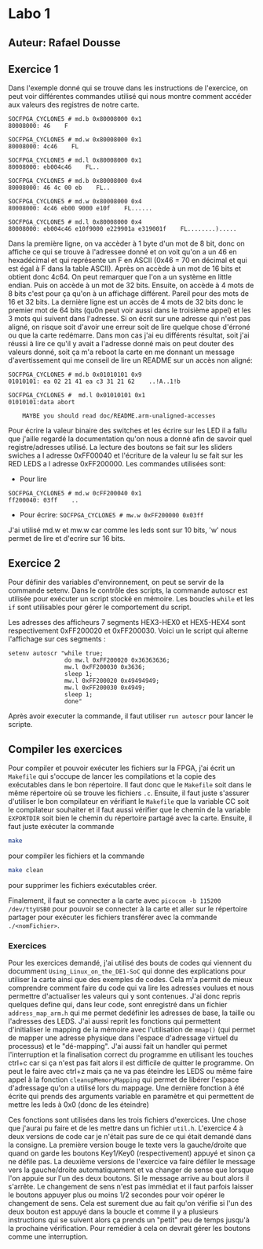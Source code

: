 # Labo 1

## Auteur: Rafael Dousse

## Exercice 1


Dans l'exemple donné qui se trouve dans les instructions de l'exercice, on peut voir différentes commandes utilisé qui nous montre comment accéder aux valeurs des registres de notre carte. 

```
SOCFPGA_CYCLONE5 # md.b 0x80008000 0x1
80008000: 46    F

SOCFPGA_CYCLONE5 # md.w 0x80008000 0x1
80008000: 4c46    FL

SOCFPGA_CYCLONE5 # md.l 0x80008000 0x1
80008000: eb004c46    FL..

SOCFPGA_CYCLONE5 # md.b 0x80008000 0x4
80008000: 46 4c 00 eb    FL..

SOCFPGA_CYCLONE5 # md.w 0x80008000 0x4
80008000: 4c46 eb00 9000 e10f    FL......

SOCFPGA_CYCLONE5 # md.l 0x80008000 0x4
80008000: eb004c46 e10f9000 e229901a e319001f    FL........).....
```
Dans la première ligne, on va accèder à 1 byte d'un mot de 8 bit, donc on affiche ce qui se trouve à l'adressee donné et on voit qu'on a un 46 en hexadécimal et qui représente un F en ASCII (0x46 = 70 en décimal et qui est égal à F dans la table ASCII). Après on accède à un mot de 16 bits et obtient donc 4c64. On peut remarquer que l'on a un système en little endian. Puis on accède à un mot de 32 bits.
Ensuite, on accède à 4 mots de 8 bits c'est pour ça qu'on à un affichage différent. Pareil pour des mots de 16 et 32 bits. La dernière ligne est un accès de 4 mots de 32 bits donc le premier mot de 64 bits (qu0n peut voir aussi dans le troisième appel) et les 3 mots qui suivent dans l'adresse.
Si on écrit sur une adresse qui n'est pas aligné, on risque soit d'avoir une erreur soit de lire quelque chose d'érroné ou que la carte redémarre. Dans mon cas j'ai eu différents résultat, soit j'ai réussi à lire ce qu'il y avait a l'adresse donné mais on peut douter des valeurs donné, soit ça m'a reboot la carte en me donnant un message d'avertissement qui me conseil de lire un README sur un accès non aligné:
```
SOCFPGA_CYCLONE5 # md.b 0x01010101 0x9
01010101: ea 02 21 41 ea c3 31 21 62    ..!A..1!b

SOCFPGA_CYCLONE5 #  md.l 0x01010101 0x1
01010101:data abort

    MAYBE you should read doc/README.arm-unaligned-accesses
```

Pour écrire la valeur binaire des switches et les écrire sur les LED il a fallu que j'aille regardé la documentation qu'on nous a donné afin de savoir quel registre/adresses utilisé. La lecture des boutons se fait sur les sliders swiches a l adresse 0xFF00040 et l'écriture de la valeur lu se fait sur les RED LEDS a l adresse 0xFF200000.
Les commandes utilisées sont:
- Pour lire 
```
SOCFPGA_CYCLONE5 # md.w 0cFF200040 0x1
ff200040: 03ff    ..
```
- Pour écrire:
`SOCFPGA_CYCLONE5 # mw.w 0xFF200000 0x03ff`

J'ai utilisé md.w et mw.w car comme les leds sont sur 10 bits, 'w' nous permet de lire et d'ecrire sur 16 bits.

## Exercice 2

Pour définir des variables d'environnement, on peut se servir de la commande setenv. Dans le contrôle des scripts, la commande autoscr est utilisée pour exécuter un script stocké en mémoire. Les boucles `while` et les `if` sont utilisables pour gérer le comportement du script.

Les adresses des afficheurs 7 segments HEX3-HEX0 et HEX5-HEX4 sont respectivement 0xFF200020 et 0xFF200030. Voici un le script qui alterne l'affichage sur ces segments :
```
setenv autoscr "while true; 
                do mw.l 0xFF200020 0x36363636;
                mw.l 0xFF200030 0x3636; 
                sleep 1;  
                mw.l 0xFF200020 0x49494949;
                mw.l 0xFF200030 0x4949;
                sleep 1;
                done"
```

Après avoir executer la commande, il faut utiliser 
`run autoscr` pour lancer le scripte.

## Compiler les exercices

Pour compiler et pouvoir exécuter les fichiers sur la FPGA, j'ai écrit un `Makefile` qui s'occupe de lancer les compilations et la copie des exécutables dans le bon répertoire. Il faut donc que le `Makefile` soit dans le même répertoire où se trouve les fichiers `.c`. Ensuite, il faut juste s'assurer d'utiliser le bon compilateur en vérifiant le `Makefile` que la variable CC soit le compilateur souhaiter et il faut aussi vérifier que le chemin de la variable `EXPORTDIR` soit bien le chemin du répertoire partagé avec la carte.
Ensuite, il faut juste exécuter la commande 
```bash
make
``` 
pour compiler les fichiers et la commande 
```bash
make clean
```
pour supprimer les fichiers exécutables créer.

Finalement, il faut se connecter a la carte avec `picocom -b 115200 /dev/ttyUSB0` pour pouvoir se connecter à la carte et aller sur le répertoire partager pour exécuter les fichiers transférer avec la commande `./<nomFichier>`.

### Exercices 

Pour les exercices demandé, j'ai utilisé des bouts de codes qui viennent du documment `Using_Linux_on_the_DE1-SoC` qui donne des explications pour utiliser la carte ainsi que des exemples de codes. Cela m'a permit de mieux comprendre comment faire du code qui va lire les adresses voulues et nous permettre d'actualiser les valeurs qui y sont contenues. 
J'ai donc repris quelques define qui, dans leur code, sont enregistré dans un fichier `address_map_arm.h` qui me permet dedéfinir les adresses de base, la taille ou l'adresses des LEDS.
J'ai aussi reprit les fonctions qui permettent d'initialiser le mapping de la mémoire avec l'utilisation de `mmap()` (qui permet de mapper une adresse physique dans l'espace d'adressage virtuel du processus) et le "dé-mapping". 
J'ai aussi fait un handler qui permet l'interruption et la finalisation correct du programme en utilisant les touches ctrl+c car si ça n'est pas fait alors il est difficile de quitter le programme. On peut le faire avec ctrl+z mais ça ne va pas éteindre les LEDS ou même faire appel à la fonction `cleanupMemoryMapping` qui permet de libérer l'espace d'adressage  qu'on a utilisé lors du mappage. 
Une dernière fonction à été écrite qui prends des arguments variable en paramètre et qui permettent de mettre les leds à 0x0 (donc de les éteindre)

Ces fonctions sont utilisées dans les trois fichiers d'exercices. Une chose que j'aurai pu faire et de les mettre dans un fichier `util.h`. 
L'exercice 4 à deux versions de code car je n'était pas sure de ce qui était demandé dans la consigne. La première version bouge le texte vers la gauche/droite que quand on garde les boutons Key1/Key0 (respectivement) appuyé et sinon ça ne défile pas.
La deuxième versions de l'exercice va faire défiler le message vers la gauche/droite automatiquement et va changer de sense que lorsque l'on appuie sur l'un des deux boutons. Si le message arrive au bout alors il s'arrête. Le changement de sens n'est pas immédiat et il faut parfois laisser le boutons appuyer plus ou moins 1/2 secondes pour voir opérer le changement de sens. Cela est surement due au fait qu'on vérifie si l'un des deux bouton est appuyé dans la boucle et comme il y a plusieurs instructions qui se suivent alors ça prends un "petit" peu de temps jusqu'à la prochaine vérification. Pour remédier à cela on devrait gérer les boutons comme une interruption.